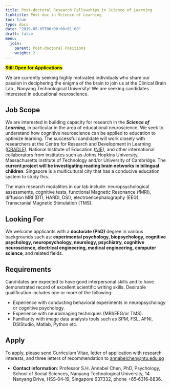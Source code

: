 ```yaml
---
title: Post-doctoral Research Fellowships in Science of Learning
linktitle: Post-doc in Science of Learning
toc: true
type: docs
date: "2019-05-05T00:00:00+01:00"
draft: false
menu:
  join:
    parent: Post-doctoral Positions
    weight: 2
---
```


<span style="background-color: #FFFF00">**Still Open for Applications**</span>

We are currently seeking highly motivated individuals who share our passion in deciphering the enigma of the brain to join us at the Clinical Brain Lab , Nanyang Technological University! We are seeking candidates interested in educational neuroscience.
## Job Scope

We are interested in building capacity for research in the ***Science of Learning***, in particular in the area of educational neuroscience. We seek to understand how cognitive neuroscience can be applied to education to optimize learning. The successful candidate will work closely with researchers at the Centre for Research and Development in Learning ([CRADLE](https://cradle.ntu.edu.sg/Pages/home.aspx)), National Institute of Education ([NIE](https://www.nie.edu.sg/)), and other international collaborators from institutes such as Johns Hopkins University, Massachusetts Institute of Technology and/or University of Cambridge. The **current project will be investigating reading brain networks in bilingual children**. Singapore is a multicultural city that has a conducive education system to study this.

The main research modalities in our lab include: neuropsychological assessments, cognitive tests, functional Magnetic Resonance (fMRI), diffusion MRI (DTI, HARDI, DSI), electroencephalography (EEG), Transcranial Magnetic Stimulation (TMS).

## Looking For

We welcome applicants with a **doctorate (PhD)** degree in various backgrounds such as:
**experimental psychology, biopsychology, cognitive psychology, neuropsychology, neurology,
psychiatry, cognitive neuroscience, electrical engineering, medical engineering, computer science**, and related fields.


## Requirements
Candidates are expected to have good interpersonal skills and to have demonstrated record of excellent scientific writing skills. Desirable qualification includes one or more of the following:

* Experience with conducting behavioral experiments in neuropsychology or cognitive psychology.
* Experience with neuroimaging techniques (MRI/EEG/or TMS).
* Familiarity with image data analysis tools such as SPM, FSL, AFNI, DSIStudio, Matlab, Python etc.

## Apply

To apply, please send Curriculum Vitae, letter of application with research interests, and three letters of recommendation to annabelchen@ntu.edu.sg

* **Contact information**: Professor S.H. Annabel Chen, PhD, Psychology, School of Social Sciences, Nanyang Technological University, 14 Nanyang Drive, HSS‐04‐19, Singapore 637332, phone +65‐6316‐8836.


